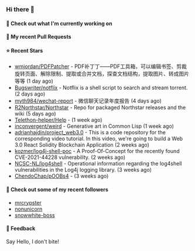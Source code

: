 ### Hi there 👋

#### 👷 Check out what I'm currently working on

#### 🔨 My recent Pull Requests


#### ⭐ Recent Stars

- [wmjordan/PDFPatcher](https://github.com/wmjordan/PDFPatcher) - PDF补丁丁——PDF工具箱，可以编辑书签、剪裁旋转页面、解除限制、提取或合并文档，探查文档结构，提取图片、转成图片等等 (1 day ago)
- [Bugswriter/notflix](https://github.com/Bugswriter/notflix) - Notflix is a shell script to search and stream torrent. (2 days ago)
- [myth984/wechat-report](https://github.com/myth984/wechat-report) - 微信聊天记录年度报告 (4 days ago)
- [R2Northstar/Northstar](https://github.com/R2Northstar/Northstar) - Repo for packaged Northstar releases and the wiki (5 days ago)
- [Telethon-helper/Help](https://github.com/Telethon-helper/Help) -  (1 week ago)
- [inconvergent/weird](https://github.com/inconvergent/weird) - Generative art in Common Lisp (1 week ago)
- [adrianhajdin/project_web3.0](https://github.com/adrianhajdin/project_web3.0) - This is a code repository for the corresponding video tutorial. In this video, we&#39;re going to build a Web 3.0 React Solidity Blockchain Application (2 weeks ago)
- [kozmer/log4j-shell-poc](https://github.com/kozmer/log4j-shell-poc) - A Proof-Of-Concept for the recently found CVE-2021-44228 vulnerability.  (2 weeks ago)
- [NCSC-NL/log4shell](https://github.com/NCSC-NL/log4shell) - Operational information regarding the log4shell vulnerabilities in the Log4j logging library. (3 weeks ago)
- [ChendoChap/pOOBs4](https://github.com/ChendoChap/pOOBs4) -  (3 weeks ago)

#### 👯 Check out some of my recent followers

- [mrcrypster](https://github.com/mrcrypster)
- [nonunicorn](https://github.com/nonunicorn)
- [snowwhite-boss](https://github.com/snowwhite-boss)

#### 💬 Feedback

Say Hello, I don't bite!
